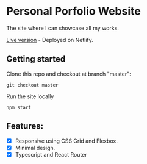 # Personal Porfolio Website
The site where I can showcase all my works. 

[Live version](https://hoangtranxamk-portfolio.netlify.com/) - Deployed on Netlify.

## Getting started
Clone this repo and checkout at branch "master":
```
git checkout master
```
Run the site locally
```
npm start
```
## Features:
- [X] Responsive using CSS Grid and Flexbox.
- [X] Minimal design. 
- [X] Typescript and React Router
